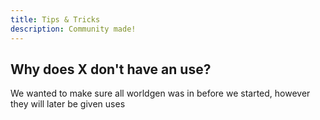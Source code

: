 ```yaml
---
title: Tips & Tricks
description: Community made!
---
```


## Why does X don't have an use?

We wanted to make sure all worldgen was in before we started, however they will later be given uses